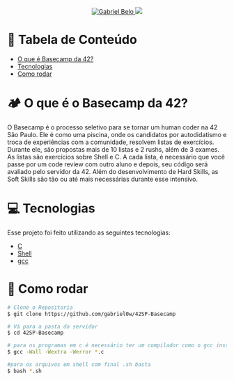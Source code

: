 <div>
</p>
</div>
<p align="center">
  <a href="https://www.linkedin.com/in/gabriel-b-218975121/">
    <img alt="Gabriel Belo" src="https://img.shields.io/badge/-Gabriel Belo-682998?style=flat&logo=Linkedin&logoColor=white" />
  </a>

  <a aria-label="Completed" href="https://www.42sp.org.br/">
    <img src="https://img.shields.io/badge/42.sp-Basecamp-682998?logo="></img>
  </a>

</p>


# :pushpin: Tabela de Conteúdo

* [O que é Basecamp da 42?](#camping-o-que-é-o-basecamp-da-42)
* [Tecnologias](#computer-tecnologias)
* [Como rodar](#construction_worker-como-rodar)

# :camping: O que é o Basecamp da 42?

O Basecamp é o processo seletivo para se tornar um human coder na 42 São Paulo. Ele é como uma piscina, onde os candidatos por autodidatismo e troca de experiências com a comunidade, resolvem listas de exercícios. Durante ele, são propostas mais de 10 listas e 2 rushs, além de 3 exames. As listas são exercícios sobre Shell e C. A cada lista, é necessário que você passe por um code review com outro aluno e depois, seu código será avaliado pelo servidor da 42. Além do desenvolvimento de Hard Skills, as Soft Skills são tão ou até mais necessárias durante esse intensivo. 


# :computer: Tecnologias

Esse projeto foi feito utilizando as seguintes tecnologias:

* [C](https://devdocs.io/)      
* [Shell](https://unixguide.readthedocs.io/en/latest/unixcheatsheet/)      
* [gcc](https://gcc.gnu.org/)

# :construction_worker: Como rodar
```bash
# Clone o Repositoria
$ git clone https://github.com/gabriel0w/42SP-Basecamp

# Vá para a pasta do servidor
$ cd 42SP-Basecamp

# para os programas em c é necessário ter um compilador como o gcc instalado
$ gcc -Wall -Wextra -Werror *.c

#para os arquivos em shell com final .sh basta
$ bash *.sh

```
